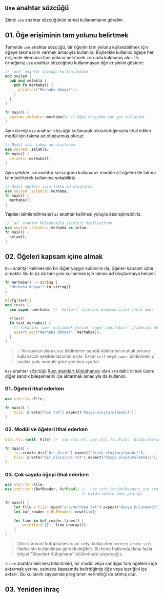 ## `Use` anahtar sözcüğü
Şimdi `use` anahtar sözcüğünün temel kullanımlarını görelim.

## 01. Öğe erişiminin tam yolunu belirtmek
Temelde `use` anahtar sözcüğü, bir öğenin tam yolunu kullanabilmek için öğeye takma isim vermek amacıyla kullanılır. Böylelikle kullanıcı öğeye her erişimde elemanın tam yolunu belirtmek zorunda kalmamış olur. İlk örneğimiz `use` anahtar sözcüğünü kullanmayan öğe erişimini gösterir:

```Rust
// `use` anahtar sözcüğü kullanılmadan
mod soylem { 
  pub mod selamla { 
    pub fn merhaba() { 
      println!("Merhaba dünya!");
    }
  }
}

fn main() { 
  soylem::selamla::merhaba(); // Öğye erişimde tam yol kullanımı
}
````

Aynı örneği `use` anahtar sözcüğü kullanarak tekrarladığımızda ithal edilen modül için takma ad oluşturmuş oluruz:

```Rust
// Modül için takma ad oluşturma
use soylem::selamla;
fn main() { 
  selamla::merhaba();
}
````

Aynı şekilde `use` anahtar sözcüğünü kullanarak modüle ait öğeleri de takma isim belirterek kullanıma sokabiliriz.

```Rust
// Modül öğeleri için takma ad oluşturma
use soylem::selamla::merhaba;
fn main() { 
  merhaba();
}
````

Yapılan isimlendirmeleri `as` anahtar kelimesi yoluyla özelleştirebiliriz.

```Rust
// `as` anahtar kelimesiyle isimleri özelleştirme
use soylem::selamla::merhaba as selam;
fn main() { 
  selam();
}
```

## 02. Öğeleri kapsam içine almak
`Use` anahtar kelimesinin bir diğer yaygın kullanımı da, öğeleri kapsam içine almaktır. Bu biraz da tam yolu kullanmak için takma ad oluşturmaya benzer.

```rust
fn merhaba() -> String {
  "Merhaba dünya!".to_string()
}

#[cfg(test)]
mod tests {
  use super::merhaba; // `hello()` işlevini kampsam içine ithal eder
    
  #[test]
  fn test_merhaba() {
    // Yukarıda `use` kullanmak yerine `super::merhaba()` ifadesini de kullanabilirdik. 
    assert_eq!("Merhaba dünya!", merhaba()); 
  }
}
````

> 💡 Varsayılan olarak `use` bildirimleri sandık köklerinin mutlak yolunu kullanacak şekilde tasarlanmıştır. Fakat `self` veya `super` 	bildirimleri o mutlak yolu modüle göre yeniden ayarlar.

`Use` anahtar sözcüğü [Rust standart kütüphanesi](https://github.com/rust-lang/rust/tree/master/src/libstd) olan `std` dahil olmak üzere diğer sandık bileşenlerini içe aktarmak amacıyla da kullanılır. 

### 01. Öğeleri ithal ederken
```Rust
use std::fs::File;

fn main() {
    File::create("bos.txt").expect("Dosya oluşturulamadı!");
}
````

### 02. Modül ve öğeleri ithal ederken
```Rust
std::fs::{self, File} // `use std::fs; use std::fs::File;` bildiriminin daha pratiği

fn main() {
    fs::create_dir("bir_dizin").expect("Dizin oluşturulamadı!");
    File::create("bir_dizin/cos.txt").expect("Dosya oluşturulamadı!");
}
````

### 03. Çok sayıda öğeyi ithal ederken

```Rust
use std::fs::File;
use std::io::{BufReader, BufRead}; // `use std::io::BufReader; use std::io::BufRead;` 
                                   // bildiriminin daha pratiği

fn main() {
    let file = File::open("src/merhaba.txt").expect("dosya bulunamadı");
    let buf_reader = BufReader::new(file);

    for line in buf_reader.lines() {
        println!("{}", line.unwrap());
    }
}
````

> Dilin standart kütüphanesi olan `std`yi kullanırken `extern crate std;` ifadesinin kullanılması gerekli değildir. Bu konu hakkında daha fazla bilgiyi "Standart Kütüphane" bölümünde işleyeceğiz.

💡 `use` anahtar kelimesi bildirimleri, bir modül veya sandığın tüm öğelerini içe aktarmak yerine, yalnızca kapsamda belirttiğimiz öğe veya içeriğini içe aktarır. Bu kullanım sayesinde programın verimliliği de artmış olur.

## 03. Yeniden ihraç

